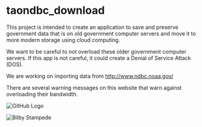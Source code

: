 # taondbc_download

This project is intended to create an application to save and preserve government data that is on old government computer servers and move it to more modern storage using cloud computing.

We want to be careful to not overload these older government computer servers. 
If this app is not careful, it could create a Denial of Service Attack (DOS).  

We are working on importing data from http://www.ndbc.noaa.gov/ 

There are several warning messages on this website that warn against overloading their bandwidth.

![GitHub Logo](https://github.com/images/logo.png)

![Bilby Stampede](http://example.com/images/logo.png) 
